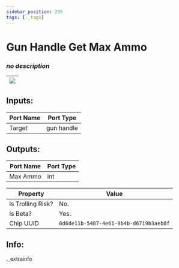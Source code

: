 ```yaml
---
sidebar_position: 236
tags: [._tags]
---
```


# Gun Handle Get Max Ammo


### *no description*

| ![](https://images-ext-2.discordapp.net/external/MPmIaQzlEPmgGWlgi-WxBBXt0Bjv_zWPkg1y1f_sy3s/https/www.recroomcircuits.com/image/circuit/absolute-value?width=206&height=108) |
|-----|

## Inputs:
| Port Name | Port Type |
|-----------|-----------|
| Target | gun handle |

## Outputs:
| Port Name | Port Type |
|-----------|-----------|
| Max Ammo | int | 

| Property  | Value |
|-------------------|-----------|
| Is Trolling Risk? | No. |
| Is Beta? | Yes. |
| Chip UUID | `0d6de11b-5487-4e61-9b4b-d6719b3aeb0f` |

## Info:
._extrainfo